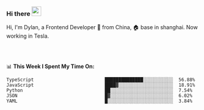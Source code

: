 ### Hi there <img src="https://media.giphy.com/media/hvRJCLFzcasrR4ia7z/giphy.gif" width="25px">

<!-- ![visitors](https://visitor-badge.glitch.me/badge?page_id=dislfyer.dislfyer) -->

Hi, I'm Dylan, a Frontend Developer 🚀 from China, 🏠 base in shanghai. Now working in Tesla.

<br/>
<br/>

📊 **This Week I Spent My Time On:**


<!--START_SECTION:waka-->

```text
TypeScript                          ██████████████░░░░░░░░░░░  56.88%
JavaScript                          ████▓░░░░░░░░░░░░░░░░░░░░  18.91%
Python                              ██░░░░░░░░░░░░░░░░░░░░░░░  7.54%
JSON                                █▓░░░░░░░░░░░░░░░░░░░░░░░  6.02%
YAML                                █░░░░░░░░░░░░░░░░░░░░░░░░  3.84%
```

<!--END_SECTION:waka-->

<!--
**About Me:**
 -->

